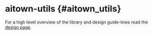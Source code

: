 aitown-utils                         {#aitown_utils}
============

For a high level overview of the library and design guide-lines read the
[design page](http://tnick.github.io/aitown/reference/aitown-utils.html).


